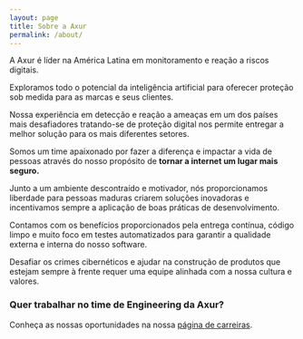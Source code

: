 ```yaml
---
layout: page
title: Sobre a Axur
permalink: /about/
---
```


A Axur é líder na América Latina em monitoramento e reação a riscos digitais.

Exploramos todo o potencial da inteligência artificial para oferecer proteção sob medida para as marcas e seus clientes.

Nossa experiência em detecção e reação a ameaças em um dos países mais desafiadores tratando-se de proteção digital nos permite entregar a melhor solução para os mais diferentes setores.

Somos um time apaixonado por fazer a diferença e impactar a vida de pessoas através do nosso propósito de **tornar a internet um lugar mais seguro.**

Junto a um ambiente descontraído e motivador, nós proporcionamos liberdade para pessoas maduras criarem soluções inovadoras e incentivamos sempre a aplicação de boas práticas de desenvolvimento.

Contamos com os benefícios proporcionados pela entrega contínua, código limpo e muito foco em testes automatizados para garantir a qualidade externa e interna do nosso software.

Desafiar os crimes cibernéticos e ajudar na construção de produtos que estejam sempre à frente requer uma equipe alinhada com a nossa cultura e valores.


### Quer trabalhar no time de Engineering da Axur?

Conheça as nossas oportunidades na nossa [página de carreiras](http://careers.axur.com/).
